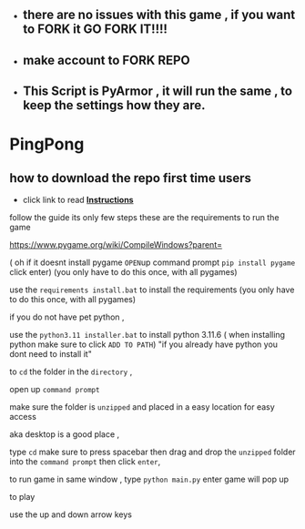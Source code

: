 - ##   there are no issues with this game , if you want to FORK it GO FORK IT!!!!
- ##   make account to FORK REPO
- ##   This Script is PyArmor , it will run the same , to keep the settings how they are.
# PingPong

## how to download the repo first time users

  - click link to read [**Instructions**](https://www.fnbubbles420.org/Instructions-On-How-To-Download-Repo)

follow the guide its only few steps these are the requirements to run the game

https://www.pygame.org/wiki/CompileWindows?parent=

( oh if it doesnt install pygame `OPEN`up command prompt 
   `pip install pygame` click enter)
     (you only have to do this once, with all pygames)

use the `requirements install.bat`  to install the requirements
   (you only have to do this once, with all pygames)

if you do not have pet python ,

use the `python3.11 installer.bat`  to install python 3.11.6
 ( when installing python make sure to click `ADD TO PATH`)
 "if you already have python you dont need to install it"
 
to `cd` the folder in the `directory` , 

open up `command prompt` 

make sure the folder is `unzipped` and placed in a easy location for easy access

aka desktop is a good place , 

type `cd` make sure to press spacebar then drag and drop the `unzipped` folder into the `command prompt` then click `enter`, 

to run game in same window , type `python main.py` enter game will pop up 

to play 

use the up and down arrow keys 
